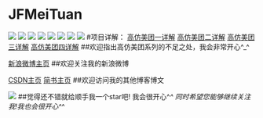 # JFMeiTuan
![](http://7pum4h.com1.z0.glb.clouddn.com/定位和选择地址.gif)
![](http://7pum4h.com1.z0.glb.clouddn.com/商家管理页.gif)
![](http://7pum4h.com1.z0.glb.clouddn.com/webView.gif)
![](http://7pum4h.com1.z0.glb.clouddn.com/选择地址.gif)
![](http://7pum4h.com1.z0.glb.clouddn.com/详情.gif)
![](http://7pum4h.com1.z0.glb.clouddn.com/搜索.gif)
![](http://7pum4h.com1.z0.glb.clouddn.com/上门.gif)
![](http://7pum4h.com1.z0.glb.clouddn.com/切换.gif)
#项目详解：
[高仿美团一详解](http://www.jianshu.com/p/d53a5355d96a)
[高仿美团二详解](http://www.jianshu.com/p/5f28a7869935)
[高仿美团三详解](http://www.jianshu.com/p/50e219ecbd45)
[高仿美团四详解](http://www.jianshu.com/p/e47ca64b8caa)
##欢迎指出高仿美团系列的不足之处，我会非常开心^_^ 


[新浪微博主页](http://weibo.com/3876651083/profile?rightmod=1&wvr=6&mod=personinfo)
##欢迎关注我的新浪微博


[CSDN主页](http://blog.csdn.net/tubiebutu)
[简书主页](http://www.jianshu.com/users/be0e45643dcf/latest_articles)
##欢迎访问我的其他博客博文


![](http://7pum4h.com1.z0.glb.clouddn.com/githubStar.png)
##觉得还不错就给顺手我一个star吧! 我会很开心^_^ 同时希望您能够继续关注我!我也会很开心^_^
